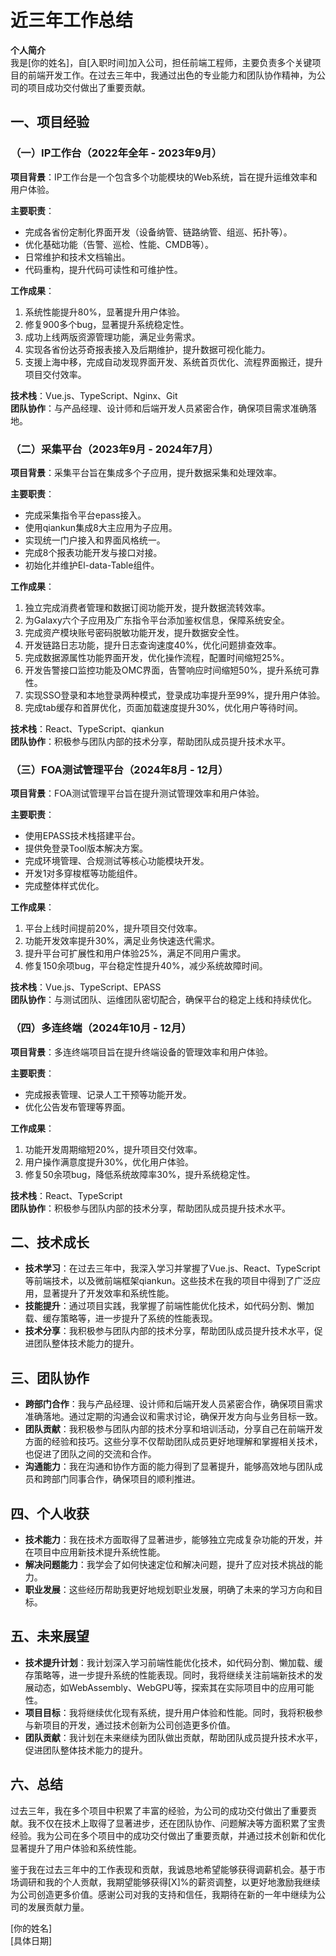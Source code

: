 # 近三年工作总结

**个人简介**  
我是[你的姓名]，自[入职时间]加入公司，担任前端工程师，主要负责多个关键项目的前端开发工作。在过去三年中，我通过出色的专业能力和团队协作精神，为公司的项目成功交付做出了重要贡献。

## 一、项目经验

### （一）IP工作台（2022年全年 - 2023年9月）
**项目背景**：IP工作台是一个包含多个功能模块的Web系统，旨在提升运维效率和用户体验。

**主要职责**：
- 完成各省份定制化界面开发（设备纳管、链路纳管、组巡、拓扑等）。
- 优化基础功能（告警、巡检、性能、CMDB等）。
- 日常维护和技术文档输出。
- 代码重构，提升代码可读性和可维护性。

**工作成果**：
1. 系统性能提升80%，显著提升用户体验。
2. 修复900多个bug，显著提升系统稳定性。
3. 成功上线两版资源管理功能，满足业务需求。
4. 实现各省份达芬奇报表接入及后期维护，提升数据可视化能力。
5. 支援上海中移，完成自动发现界面开发、系统首页优化、流程界面搬迁，提升项目交付效率。

**技术栈**：Vue.js、TypeScript、Nginx、Git  
**团队协作**：与产品经理、设计师和后端开发人员紧密合作，确保项目需求准确落地。

### （二）采集平台（2023年9月 - 2024年7月）
**项目背景**：采集平台旨在集成多个子应用，提升数据采集和处理效率。

**主要职责**：
- 完成采集指令平台epass接入。
- 使用qiankun集成8大主应用为子应用。
- 实现统一门户接入和界面风格统一。
- 完成8个报表功能开发与接口对接。
- 初始化并维护El-data-Table组件。

**工作成果**：
1. 独立完成消费者管理和数据订阅功能开发，提升数据流转效率。
2. 为Galaxy六个子应用及广东指令平台添加鉴权信息，保障系统安全。
3. 完成资产模块账号密码脱敏功能开发，提升数据安全性。
4. 开发链路日志功能，提升日志查询速度40%，优化问题排查效率。
5. 完成数据源属性功能界面开发，优化操作流程，配置时间缩短25%。
6. 开发告警接口监控功能及OMC界面，告警响应时间缩短50%，提升系统可靠性。
7. 实现SSO登录和本地登录两种模式，登录成功率提升至99%，提升用户体验。
8. 完成tab缓存和首屏优化，页面加载速度提升30%，优化用户等待时间。

**技术栈**：React、TypeScript、qiankun  
**团队协作**：积极参与团队内部的技术分享，帮助团队成员提升技术水平。

### （三）FOA测试管理平台（2024年8月 - 12月）
**项目背景**：FOA测试管理平台旨在提升测试管理效率和用户体验。

**主要职责**：
- 使用EPASS技术栈搭建平台。
- 提供免登录Tool版本解决方案。
- 完成环境管理、合规测试等核心功能模块开发。
- 开发1对多穿梭框等功能组件。
- 完成整体样式优化。

**工作成果**：
1. 平台上线时间提前20%，提升项目交付效率。
2. 功能开发效率提升30%，满足业务快速迭代需求。
3. 提升平台可扩展性和用户体验25%，满足不同用户需求。
4. 修复150余项bug，平台稳定性提升40%，减少系统故障时间。

**技术栈**：Vue.js、TypeScript、EPASS  
**团队协作**：与测试团队、运维团队密切配合，确保平台的稳定上线和持续优化。

### （四）多连终端（2024年10月 - 12月）
**项目背景**：多连终端项目旨在提升终端设备的管理效率和用户体验。

**主要职责**：
- 完成报表管理、记录人工干预等功能开发。
- 优化公告发布管理等界面。

**工作成果**：
1. 功能开发周期缩短20%，提升项目交付效率。
2. 用户操作满意度提升30%，优化用户体验。
3. 修复50余项bug，降低系统故障率30%，提升系统稳定性。

**技术栈**：React、TypeScript  
**团队协作**：积极参与团队内部的技术分享，帮助团队成员提升技术水平。

## 二、技术成长
- **技术学习**：在过去三年中，我深入学习并掌握了Vue.js、React、TypeScript等前端技术，以及微前端框架qiankun。这些技术在我的项目中得到了广泛应用，显著提升了开发效率和系统性能。
- **技能提升**：通过项目实践，我掌握了前端性能优化技术，如代码分割、懒加载、缓存策略等，进一步提升了系统的性能表现。
- **技术分享**：我积极参与团队内部的技术分享，帮助团队成员提升技术水平，促进团队整体技术能力的提升。

## 三、团队协作
- **跨部门合作**：我与产品经理、设计师和后端开发人员紧密合作，确保项目需求准确落地。通过定期的沟通会议和需求讨论，确保开发方向与业务目标一致。
- **团队贡献**：我积极参与团队内部的技术分享和培训活动，分享自己在前端开发方面的经验和技巧。这些分享不仅帮助团队成员更好地理解和掌握相关技术，也促进了团队之间的交流和合作。
- **沟通能力**：我在沟通和协作方面的能力得到了显著提升，能够高效地与团队成员和跨部门同事合作，确保项目的顺利推进。

## 四、个人收获
- **技术能力**：我在技术方面取得了显著进步，能够独立完成复杂功能的开发，并在项目中应用新技术提升系统性能。
- **解决问题能力**：我学会了如何快速定位和解决问题，提升了应对技术挑战的能力。
- **职业发展**：这些经历帮助我更好地规划职业发展，明确了未来的学习方向和目标。

## 五、未来展望
- **技术提升计划**：我计划深入学习前端性能优化技术，如代码分割、懒加载、缓存策略等，进一步提升系统的性能表现。同时，我将继续关注前端新技术的发展动态，如WebAssembly、WebGPU等，探索其在实际项目中的应用可能性。
- **项目目标**：我将继续优化现有系统，提升用户体验和性能。同时，我将积极参与新项目的开发，通过技术创新为公司创造更多价值。
- **团队贡献**：我计划在未来继续为团队做出贡献，帮助团队成员提升技术水平，促进团队整体技术能力的提升。

## 六、总结
过去三年，我在多个项目中积累了丰富的经验，为公司的成功交付做出了重要贡献。我不仅在技术上取得了显著进步，还在团队协作、问题解决等方面积累了宝贵经验。我为公司在多个项目中的成功交付做出了重要贡献，并通过技术创新和优化显著提升了用户体验和系统性能。

鉴于我在过去三年中的工作表现和贡献，我诚恳地希望能够获得调薪机会。基于市场调研和我的个人贡献，我期望能够获得[X]%的薪资调整，以更好地激励我继续为公司创造更多价值。感谢公司对我的支持和信任，我期待在新的一年中继续为公司的发展贡献力量。

[你的姓名]  
[具体日期]